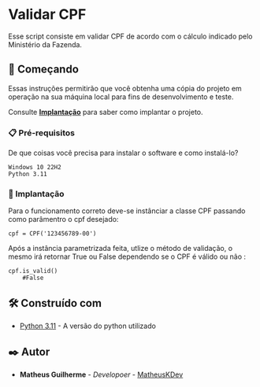 # Validar CPF

Esse script consiste em validar CPF de acordo com o cálculo indicado pelo Ministério da Fazenda.

## 🚀 Começando

Essas instruções permitirão que você obtenha uma cópia do projeto em operação na sua máquina local para fins de desenvolvimento e teste.

Consulte **[Implantação](#-implanta%C3%A7%C3%A3o)** para saber como implantar o projeto.

### 📋 Pré-requisitos

De que coisas você precisa para instalar o software e como instalá-lo?

```
Windows 10 22H2
Python 3.11
```

### 🔧 Implantação


Para o funcionamento correto deve-se instânciar a classe CPF passando como parâmentro o cpf desejado:

```
cpf = CPF('123456789-00')
```

Após a instância parametrizada feita,
utlize o método de validação, o mesmo irá retornar True ou False dependendo se o CPF é válido ou não :
```
cpf.is_valid()
    #False
```



## 🛠️ Construído com

* [Python 3.11](https://www.python.org/downloads/release/python-3110/) - A versão do python utilizado

## ✒️ Autor

* **Matheus Guilherme** - *Developoer* - [MatheusKDev](https://instagram.com/matheuskdev)
